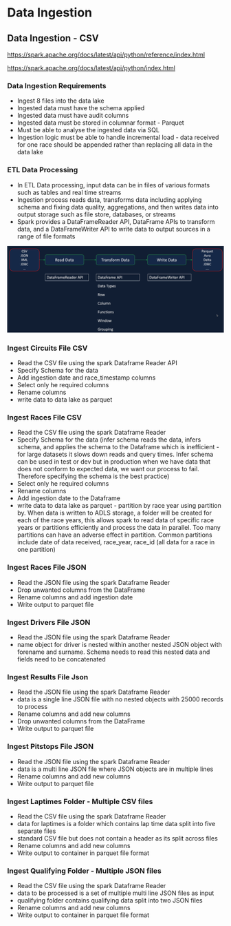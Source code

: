 # Data Ingestion

## Data Ingestion - CSV

https://spark.apache.org/docs/latest/api/python/reference/index.html

https://spark.apache.org/docs/latest/api/python/index.html

### Data Ingestion Requirements
- Ingest 8 files into the data lake
- Ingested data must have the schema applied
- Ingested data must have audit columns
- Ingested data must be stored in columnar format - Parquet
- Must be able to analyse the ingested data via SQL
- Ingestion logic must be able to handle incremental load - data received for one race should be appended rather than replacing all data in the data lake

### ETL Data Processing

- In ETL Data processing, input data can be in files of various formats such as tables and real time streams
- Ingestion process reads data, transforms data including applying schema and fixing data quality, aggregations, and then writes data into output storage such as file store, databases, or streams
- Spark provides a DataFrameReader API,  DataFrame APIs to transform data, and a DataFrameWriter API to write data to output sources in a range of file formats

<img src="Docs/ingestion_overview.png">

### Ingest Circuits File CSV
- Read the CSV file using the spark Dataframe Reader API
- Specify Schema for the data
- Add ingestion date and race_timestamp columns
- Select only he required columns
- Rename columns
- write data to data lake as parquet


### Ingest Races File CSV
- Read the CSV file using the spark Dataframe Reader
- Specify Schema for the data (infer schema reads the data, infers schema, and applies the schema to the Dataframe which is inefficient - for large datasets it slows down reads and query times. Infer schema can be used in test or dev but in production when we have data that does not conform to expected data, we want our process to fail. Therefore specifying the schema is the best practice)
- Select only he required columns
- Rename columns
- Add ingestion date to the Dataframe
- write data to data lake as parquet - partition by race year using partition by. When data is written to ADLS storage, a folder will be created for each of the race years, this allows spark to read data of specific race years or partitions efficiently and process the data in parallel. Too many partitions can have an adverse effect in partition. Common partitions include date of data received, race_year, race_id (all data for a race in one partition)

### Ingest Races File JSON
- Read the JSON file using the spark Dataframe Reader
- Drop unwanted columns from the DataFrame
- Rename columns and add ingestion date
- Write output to parquet file


### Ingest Drivers File JSON
- Read the JSON file using the spark Dataframe Reader
- name object for driver is nested within another nested JSON object with forename and surname. Schema needs to read this nested data and fields need to be concatenated

### Ingest Results File Json

- Read the JSON file using the spark Dataframe Reader
- data is a single line JSON file with no nested objects with 25000 records to process
- Rename columns and add new columns
- Drop unwanted columns from the DataFrame
- Write output to parquet file

### Ingest Pitstops File JSON
- Read the JSON file using the spark Dataframe Reader
- data is a multi line JSON file where JSON objects are in multiple lines
- Rename columns and add new columns
- Write output to parquet file

### Ingest Laptimes Folder -  Multiple CSV files
- Read the CSV file using the spark Dataframe Reader
- data for laptimes is a folder which contains lap time data split into five separate files
- standard CSV file but does not contain a header as its split across files
- Rename columns and add new columns
- Write output to container in parquet file format


### Ingest Qualifying Folder -  Multiple JSON files
- Read the CSV file using the spark Dataframe Reader
- data to be processed is a set of multiple multi line JSON files as input
- qualifying folder contains qualifying data split into two JSON files
- Rename columns and add new columns
- Write output to container in parquet file format
